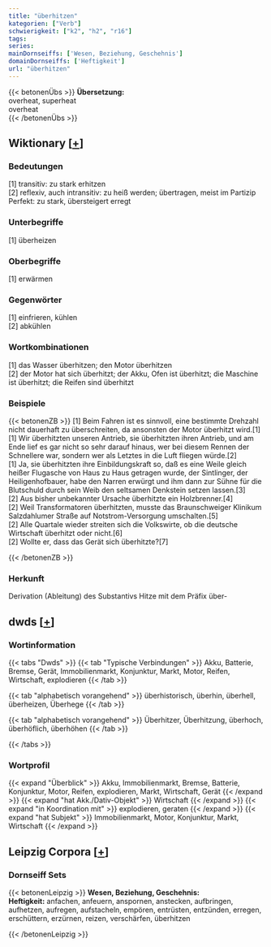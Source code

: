 ```yaml
---
title: "überhitzen"
kategorien: ["Verb"]
schwierigkeit: ["k2", "h2", "r16"]
tags:
series:
mainDornseiffs: ['Wesen, Beziehung, Geschehnis']
domainDornseiffs: ['Heftigkeit']
url: "überhitzen"
---
```


{{< betonenÜbs >}}
**Übersetzung:**  
overheat, superheat  
overheat  
{{< /betonenÜbs >}}

## Wiktionary [[+](https://de.wiktionary.org/wiki/überhitzen)]

### Bedeutungen
[1] transitiv: zu stark erhitzen  
[2] reflexiv, auch intransitiv: zu heiß werden; übertragen, meist im Partizip Perfekt: zu stark, übersteigert erregt  

### Unterbegriffe
[1] überheizen  

### Oberbegriffe
[1] erwärmen  

### Gegenwörter
[1] einfrieren, kühlen  
[2] abkühlen  

### Wortkombinationen
[1] das Wasser überhitzen; den Motor überhitzen  
[2] der Motor hat sich überhitzt; der Akku, Ofen ist überhitzt; die Maschine ist überhitzt; die Reifen sind  überhitzt  

### Beispiele
{{< betonenZB >}}
[1] Beim Fahren ist es sinnvoll, eine bestimmte Drehzahl nicht dauerhaft zu überschreiten, da ansonsten der Motor überhitzt wird.[1]  
[1] Wir überhitzten unseren Antrieb, sie überhitzten ihren Antrieb, und am Ende lief es gar nicht so sehr darauf hinaus, wer bei diesem Rennen der Schnellere war, sondern wer als Letztes in die Luft fliegen würde.[2]  
[1] Ja, sie überhitzten ihre Einbildungskraft so, daß es eine Weile gleich heißer Flugasche von Haus zu Haus getragen wurde, der Sintlinger, der Heiligenhofbauer, habe den Narren erwürgt und ihm dann zur Sühne für die Blutschuld durch sein Weib den seltsamen Denkstein setzen lassen.[3]  
[2] Aus bisher unbekannter Ursache überhitzte ein Holzbrenner.[4]  
[2] Weil Transformatoren überhitzten, musste das Braunschweiger Klinikum Salzdahlumer Straße auf Notstrom-Versorgung umschalten.[5]  
[2] Alle Quartale wieder streiten sich die Volkswirte, ob die deutsche Wirtschaft überhitzt oder nicht.[6]  
[2] Wollte er, dass das Gerät sich überhitzte?[7]  

{{< /betonenZB >}}
### Herkunft
Derivation (Ableitung) des Substantivs Hitze mit dem Präfix über-  



## dwds [[+](https://www.dwds.de/wb/überhitzen)]

### Wortinformation
{{< tabs "Dwds" >}}
{{< tab "Typische Verbindungen" >}}
Akku, Batterie, Bremse, Gerät, Immobilienmarkt, Konjunktur, Markt, Motor, Reifen, Wirtschaft, explodieren
{{< /tab >}}

{{< tab "alphabetisch vorangehend" >}}
überhistorisch, überhin, überhell, überheizen, Überhege
{{< /tab >}}

{{< tab "alphabetisch vorangehend" >}}
Überhitzer, Überhitzung, überhoch, überhöflich, überhöhen
{{< /tab >}}

{{< /tabs >}}

### Wortprofil
{{< expand "Überblick" >}} Akku, Immobilienmarkt, Bremse, Batterie, Konjunktur, Motor, Reifen, explodieren, Markt, Wirtschaft, Gerät {{< /expand >}}
{{< expand "hat Akk./Dativ-Objekt" >}} Wirtschaft {{< /expand >}}
{{< expand "in Koordination mit" >}} explodieren, geraten {{< /expand >}}
{{< expand "hat Subjekt" >}} Immobilienmarkt, Motor, Konjunktur, Markt, Wirtschaft {{< /expand >}}

## Leipzig Corpora [[+](https://corpora.uni-leipzig.de/en/res?word=überhitzen&corpusId=deu_newscrawl-public_2018)]

### Dornseiff Sets
{{< betonenLeipzig >}}
**Wesen, Beziehung, Geschehnis:**  
**Heftigkeit:** anfachen, anfeuern, anspornen, anstecken, aufbringen, aufhetzen, aufregen, aufstacheln, empören, entrüsten, entzünden, erregen, erschüttern, erzürnen, reizen, verschärfen, überhitzen  

{{< /betonenLeipzig >}}
